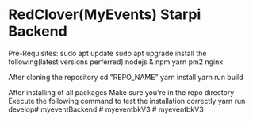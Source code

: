 # RedClover(MyEvents) Starpi Backend

Pre-Requisites:
sudo apt update
sudo apt upgrade
install the following(latest versions perferred)
nodejs & npm
yarn
pm2
nginx

After cloning the repository
cd "REPO_NAME"
yarn install
yarn run build

After installing of all packages
Make sure you're in the repo directory
Execute the following command to test the installation correctly
yarn run develop#   m y e v e n t B a c k e n d  
 #   m y e v e n t b k V 3  
 #   m y e v e n t b k V 3  
 